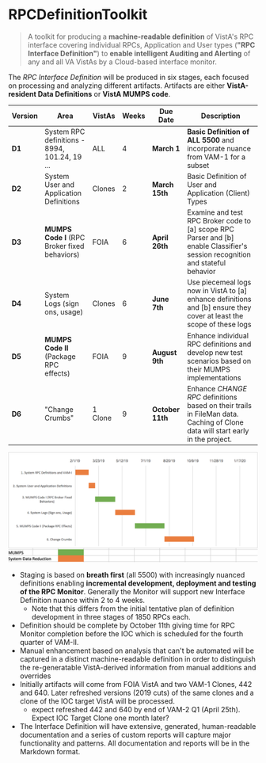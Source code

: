# RPCDefinitionToolkit

> A toolkit for producing a __machine-readable definition__ of VistA's RPC interface covering individual RPCs, Application and User types (__"RPC Interface Definition"__) to __enable intelligent Auditing and Alerting__ of any and all VA VistAs by a Cloud-based interface monitor.

The _RPC Interface Definition_ will be produced in six stages, each focused on processing and analyzing different artifacts. Artifacts are either __VistA-resident Data Definitions__ or __VistA MUMPS code__.

Version | Area | VistAs | Weeks | Due Date | Description
--- | --- | --- | --- | --- | ---
__D1__ | System RPC definitions - 8994, 101.24, 19 ... | ALL | 4 | __March 1__ | __Basic Definition of ALL 5500__ and incorporate nuance from VAM-1 for a subset
__D2__ | System User and Application Definitions | Clones | 2 | __March 15th__ | Basic Definition of User and Application (Client) Types
__D3__ | __MUMPS Code I__ (RPC Broker fixed behaviors) | FOIA | 6 | __April 26th__ | Examine and test RPC Broker code to [a] scope RPC Parser and [b] enable Classifier's session recognition and stateful behavior
__D4__ | System Logs (sign ons, usage) | Clones | 6 | __June 7th__ | Use piecemeal logs now in VistA to [a] enhance definitions and [b] ensure they cover at least the scope of these logs 
__D5__ | __MUMPS Code II__ (Package RPC effects) | FOIA | 9 | __August 9th__ | Enhance individual RPC definitions and develop new test scenarios based on their MUMPS implementations
__D6__ | "Change Crumbs" | 1 Clone | 9 | __October 11th__ | Enhance _CHANGE RPC_ definitions based on their trails in FileMan data. Caching of Clone data will start early in the project.

![Gantt TK](Images/vam2TKGantt.png)

  * Staging is based on __breath first__ (all 5500) with increasingly nuanced definitions enabling __incremental development, deployment and testing of the RPC Monitor__. Generally the Monitor will support new Interface Definition nuance within 2 to 4 weeks.
    * Note that this differs from the initial tentative plan of definition development in three stages of 1850 RPCs each. 
  * Definition should be complete by October 11th giving time for RPC Monitor completion before the IOC which is scheduled for the fourth quarter of VAM-II.
  * Manual enhancement based on analysis that can't be automated will be captured in a distinct machine-readable definition in order to distinguish the re-generatable
VistA-derived information from manual additions and overrides
  * Initially artifacts will come from FOIA VistA and two VAM-1 Clones, 442 and 640. Later refreshed versions (2019 cuts) of the same clones and a clone of the IOC target VistA will be processed.
    * expect refreshed 442 and 640 by end of VAM-2 Q1 (April 25th). Expect IOC Target Clone one month later?
  * The Interface Definition will have extensive, generated, human-readable documentation and a series of custom reports will capture major functionality and patterns. All documentation and reports will be in the Markdown format.
